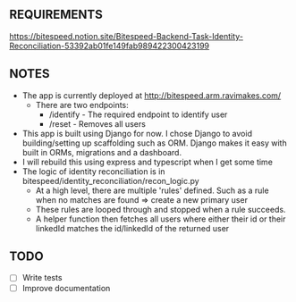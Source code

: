 ## REQUIREMENTS

https://bitespeed.notion.site/Bitespeed-Backend-Task-Identity-Reconciliation-53392ab01fe149fab989422300423199

## NOTES

* The app is currently deployed at http://bitespeed.arm.ravimakes.com/
  * There are two endpoints:
    * /identify - The required endpoint to identify user
    * /reset - Removes all users
* This app is built using Django for now. I chose Django to avoid building/setting up scaffolding such as ORM. Django makes it easy with built in ORMs, migrations and a dashboard.
* I will rebuild this using express and typescript when I get some time
* The logic of identity reconciliation is in bitespeed/identity_reconciliation/recon_logic.py
  * At a high level, there are multiple 'rules' defined. Such as a rule when no matches are found => create a new primary user
  * These rules are looped through and stopped when a rule succeeds.
  * A helper function then fetches all users where either their id or their linkedId matches the id/linkedId of the returned user

## TODO

* [ ] Write tests
* [ ] Improve documentation
